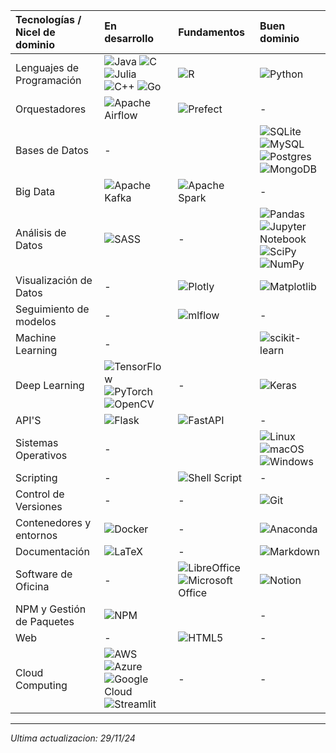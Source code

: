 <!--![portada](./banner_personal.png) -->
| Tecnologías / Nicel de dominio              | En desarrollo | Fundamentos | Buen dominio |
|:--------------------------|:--------------|:------------|:--------------|
| Lenguajes de Programación | ![Java](https://img.shields.io/badge/Java-%23ED8B00.svg?style=for-the-badge&logo=openjdk&logoColor=white) ![C](https://img.shields.io/badge/C-%2300599C.svg?style=for-the-badge&logo=c&logoColor=white) ![Julia](https://img.shields.io/badge/Julia-9558B2?style=for-the-badge&logo=julia&logoColor=white) ![C++](https://img.shields.io/badge/C++-%2300599C.svg?style=for-the-badge&logo=c%2B%2B&logoColor=white) ![Go](https://img.shields.io/badge/Go-%2300ADD8.svg?style=for-the-badge&logo=go&logoColor=white) | ![R](https://img.shields.io/badge/R-276DC3.svg?style=for-the-badge&logo=r&logoColor=white)  | ![Python](https://img.shields.io/badge/Python-3670A0?style=for-the-badge&logo=python&logoColor=ffdd54) |
| Orquestadores | ![Apache Airflow](https://img.shields.io/badge/Apache%20Airflow-017CEE?style=for-the-badge&logo=Apache%20Airflow&logoColor=white) | ![Prefect](https://img.shields.io/badge/Prefect-%23ffffff.svg?style=for-the-badge&logo=prefect&logoColor=white) | - |
| Bases de Datos | - |  | ![SQLite](https://img.shields.io/badge/SQLite-%2307405e.svg?style=for-the-badge&logo=sqlite&logoColor=white) ![MySQL](https://img.shields.io/badge/MySQL-%2300f.svg?style=for-the-badge&logo=mysql&logoColor=white) ![Postgres](https://img.shields.io/badge/Postgres-%23316192.svg?style=for-the-badge&logo=postgresql&logoColor=white) ![MongoDB](https://img.shields.io/badge/MongoDB-%234ea94b.svg?style=for-the-badge&logo=mongodb&logoColor=white) |
| Big Data |  ![Apache Kafka](https://img.shields.io/badge/Apache%20Kafka-000?style=for-the-badge&logo=apachekafka) | ![Apache Spark](https://img.shields.io/badge/Apache%20Spark-FDEE21?style=flat-square&logo=apachespark&logoColor=black) | - |
| Análisis de Datos | ![SASS](https://img.shields.io/badge/SASS-hotpink.svg?style=for-the-badge&logo=SASS&logoColor=white) | -  | ![Pandas](https://img.shields.io/badge/Pandas-%23150458.svg?style=for-the-badge&logo=pandas&logoColor=white) ![Jupyter Notebook](https://img.shields.io/badge/Jupyter-%23FA0F00.svg?style=for-the-badge&logo=jupyter&logoColor=white) ![SciPy](https://img.shields.io/badge/SciPy-%230C55A5.svg?style=for-the-badge&logo=scipy&logoColor=%23white) ![NumPy](https://img.shields.io/badge/numpy-%23013243.svg?style=for-the-badge&logo=numpy&logoColor=white) |
| Visualización de Datos | - | ![Plotly](https://img.shields.io/badge/Plotly-%233F4F75.svg?style=for-the-badge&logo=plotly&logoColor=white) | ![Matplotlib](https://img.shields.io/badge/Matplotlib-%23ffffff.svg?style=for-the-badge&logo=Matplotlib&logoColor=black) |
| Seguimiento de modelos | - | ![mlflow](https://img.shields.io/badge/mlflow-%23d9ead3.svg?style=for-the-badge&logo=numpy&logoColor=blue) | - |
| Machine Learning | - |  | ![scikit-learn](https://img.shields.io/badge/scikit--learn-%23F7931E.svg?style=for-the-badge&logo=scikit-learn&logoColor=white) |
| Deep Learning | ![TensorFlow](https://img.shields.io/badge/TensorFlow-%23FF6F00.svg?style=for-the-badge&logo=TensorFlow&logoColor=white) ![PyTorch](https://img.shields.io/badge/PyTorch-%23EE4C2C.svg?style=for-the-badge&logo=PyTorch&logoColor=white) ![OpenCV](https://img.shields.io/badge/opencv-%23white.svg?style=for-the-badge&logo=opencv&logoColor=white) | - | ![Keras](https://img.shields.io/badge/Keras-%23D00000.svg?style=for-the-badge&logo=Keras&logoColor=white) |
| API'S | ![Flask](https://img.shields.io/badge/flask-%23000.svg?style=for-the-badge&logo=flask&logoColor=white) | ![FastAPI](https://img.shields.io/badge/FastAPI-005571?style=for-the-badge&logo=fastapi) | - |
| Sistemas Operativos | - |  | ![Linux](https://img.shields.io/badge/Linux-FCC624?style=for-the-badge&logo=linux&logoColor=black) ![macOS](https://img.shields.io/badge/mac%20os-000000?style=for-the-badge&logo=macos&logoColor=F0F0F0) ![Windows](https://img.shields.io/badge/Windows-0078D6?style=for-the-badge&logo=windows&logoColor=white) |
| Scripting | - |  ![Shell Script](https://img.shields.io/badge/Shell%20Script-%23121011.svg?style=for-the-badge&logo=gnu-bash&logoColor=white) | - |
| Control de Versiones | - | - | ![Git](https://img.shields.io/badge/Git-%23F05033.svg?style=for-the-badge&logo=git&logoColor=white) |
| Contenedores y entornos | ![Docker](https://img.shields.io/badge/Docker-%230db7ed.svg?style=for-the-badge&logo=docker&logoColor=white) | - | ![Anaconda](https://img.shields.io/badge/Anaconda-%2344A833.svg?style=for-the-badge&logo=anaconda&logoColor=white) |
| Documentación | ![LaTeX](https://img.shields.io/badge/LaTeX-%23008080.svg?style=for-the-badge&logo=latex&logoColor=white) | - | ![Markdown](https://img.shields.io/badge/Markdown-%23000000.svg?style=for-the-badge&logo=markdown&logoColor=white) |
| Software de Oficina | - | ![LibreOffice](https://img.shields.io/badge/LibreOffice-%2318A303?style=for-the-badge&logo=LibreOffice&logoColor=white) ![Microsoft Office](https://img.shields.io/badge/Microsoft%20Office-D83B01?style=for-the-badge&logo=microsoft-office&logoColor=white) |  ![Notion](https://img.shields.io/badge/Notion-%23000000.svg?style=for-the-badge&logo=notion&logoColor=white) |
| NPM y Gestión de Paquetes | ![NPM](https://img.shields.io/badge/NPM-%23CB3837.svg?style=for-the-badge&logo=npm&logoColor=white) |  | - |
| Web | - | ![HTML5](https://img.shields.io/badge/HTML5-%23E34F26.svg?style=for-the-badge&logo=html5&logoColor=white) | - |
| Cloud Computing | ![AWS](https://img.shields.io/badge/AWS-%23FF9900.svg?style=for-the-badge&logo=amazon-aws&logoColor=white) ![Azure](https://img.shields.io/badge/azure-%230072C6.svg?style=for-the-badge&logo=microsoftazure&logoColor=white) ![Google Cloud](https://img.shields.io/badge/GoogleCloud-%234285F4.svg?style=for-the-badge&logo=google-cloud&logoColor=white) ![Streamlit](https://img.shields.io/badge/Streamlit-%23FE4B4B.svg?style=for-the-badge&logo=streamlit&logoColor=white)| - | - |

<!-- ![pixel separador](https://bitly.ws/UU24)  -->

---

_Ultima actualizacion: 29/11/24_
